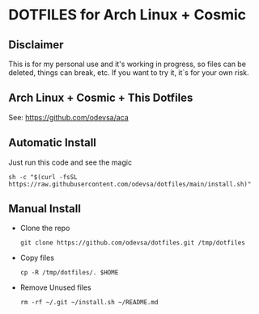 # DOTFILES for Arch Linux + Cosmic

## Disclaimer

This is for my personal use and it's working in progress, so files can be deleted, things can break, etc. If you want to try it, it`s for your own risk.

## Arch Linux + Cosmic + This Dotfiles

See: https://github.com/odevsa/aca

## Automatic Install

Just run this code and see the magic

```
sh -c "$(curl -fsSL https://raw.githubusercontent.com/odevsa/dotfiles/main/install.sh)"
```

## Manual Install

- Clone the repo

  ```
  git clone https://github.com/odevsa/dotfiles.git /tmp/dotfiles
  ```

- Copy files

  ```
  cp -R /tmp/dotfiles/. $HOME
  ```

- Remove Unused files

  ```
  rm -rf ~/.git ~/install.sh ~/README.md
  ```
